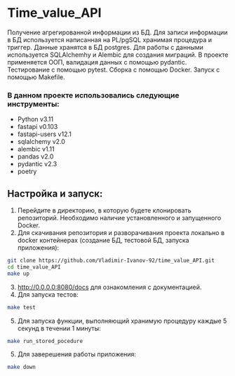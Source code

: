 # Time_value_API
 
Получение агрегированной информации из БД. Для записи информации в БД используется 
написанная на PL/pgSQL хранимая процедура и триггер. 
Данные хранятся в БД postgres. Для работы с данными используется SQLAlchemhy и Alembic 
для создания миграций. В проекте применяется ООП, валидация данных
с помощью pydantic. Тестирование с помощью pytest. Сборка с помощью Docker. 
Запуск с помощью Makefile. 

### В данном проекте использовались следующие инструменты:
    
  - Python v3.11
  - fastapi v0.103
  - fastapi-users v12.1
  - sqlalchemy v2.0
  - alembic v1.11
  - pandas v2.0
  - pydantic v2.3
  - poetry

##  Настройка и запуск:
1. Перейдите в директорию, в которую будете клонировать репозиторий. Необходимо наличие
установленного и запущенного Docker.
2. Для скачивания репозитория и разворачивания проекта локально в docker контейнерах
(создание БД, тестовой БД, запуска приложения):

```bash
git clone https://github.com/Vladimir-Ivanov-92/time_value_API.git
cd time_value_API
make up
```

3. http://0.0.0.0:8080/docs для ознакомления с документацией.
4. Для запуска тестов:

```bash
make test
```

5. Для запуска функции, выполняющий хранимую процедуру каждые 5 секунд в течении 
1 минуты: 

```bash
make run_stored_pocedure
```

5. Для заверешения работы приложения:

```bash
make down
```